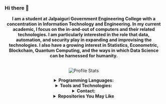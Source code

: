### Hi there 👋

<p align="center">
    <strong>I am a student at Jalpaiguri Government Engineering College with a concentration in Information Technology and Engineering. In my current academic, I focus on the in-and-out of computers and their related technologies. I am particularly interested in the role that data, automation, and security play in expanding and improvising the technologies. I also have a growing interest in Statistics, Econometric, Blockchain, Quantum Computing, and the ways in which Data Science can be harnessed for humanity. </strong><br><br></p>

<p align="center">
  <img src="https://github-readme-stats.vercel.app/api?username=yashsharma321&show_icons=true&hide_border=false&text_color=641e16&icon_color=145a32&bg_color=eaecee&title_color=ee0bf5" alt="Profile Stats"/><br>
</p>

<details align="center">
    <summary align="center"><strong>Programming Languages:</strong></summary>
     <table align="center">
         <tr align="center">
             <td  align = "center"><img src="https://i.ibb.co/Z243jtW/java.png" alt="java" border="0"><br>Java</td>
             <td  align = "center"><img src="https://i.ibb.co/8BvfsCp/kotlin.png" alt="kotlin" border="0"><br>Kotlin</td>
             <td  align = "center"><img src="https://i.ibb.co/sqwPMvX/python.png" alt="python" border="0"><br>Python</td>
             <td  align = "center"><img src="https://img.icons8.com/color/24/000000/c-programming.png"/><br>C</td>
             <td  align = "center"><img src="https://img.icons8.com/color/24/000000/c-plus-plus-logo.png"/><br>C++</td>
             <td  align = "center"><img src="https://i.ibb.co/gTdhjV3/matlab.png"/><br>Matlab</td>
             <td  align = "center"><img src="http://www.pngall.com/wp-content/uploads/2017/05/Copyright-Symbol-R-Free-Download-PNG.png" height=30 /><br>R</td>
         </tr>
         <tr align="center">
             <td  align = "center"><img src="https://img.icons8.com/color/24/000000/javascript.png"/><br>JavaScript</td>
             <td  align = "center"><img src="https://www.brandeps.com/logo-download/C/C-Sharp-logo-vector-01.svg" height=30 /><br>C#</td>
             <td  align = "center"><img src="https://img.icons8.com/fluent/24/000000/console.png"/><br>Shell</td>
             <td  align = "center"><img src="https://img.icons8.com/color/24/000000/html-5.png"/><br>HTML5</td>
             <td  align = "center"><img src="https://img.icons8.com/color/24/000000/css3.png"/><br>CSS3</td>
             <td  align = "center"><img src="https://upload.wikimedia.org/wikipedia/commons/9/98/Solidity_logo.svg" height=30 /><br>Solidity</td>
             <td  align = "center"><img src="https://img.icons8.com/ios-filled/24/000000/mysql-logo.png"/><br>SQL</td>
         </tr>
     </table>
        </details>
 <details align="center">
    <summary align="center"><strong>Tools and Technologies:</strong></summary>
     <table align="center">
         <tr align="center">
             <td  align = "center"><img src="https://img.icons8.com/fluent/24/000000/android-os.png"/>
             <br>Android SDK</td>
             <td  align = "center"><img src="https://img.icons8.com/color/24/000000/spring-logo.png"/> <br>Spring Boot</td>
             <td  align = "center"><img src="https://i.ibb.co/f2Svrpk/opencv.png" alt="opencv" border="0"><br>OpenCV</td>
             <td  align = "center"><img src="https://www.kubeflow.org/docs/images/logos/TensorFlow.png" alt="tf" border="0" height=30><br>Tensorflow</td>
             <td  align = "center"><img src="https://www.pngitem.com/pimgs/m/31-310639_pytorch-logo-png-transparent-png.png" alt="tf" border="0" height=30><br>PyTorch</td>
             <td align= "center"><img
             src="https://www.logolynx.com/images/logolynx/76/764610dcde2c67863662b6062d3f8e58.jpeg" alt="tf" border="0" height=30><br>Packet Tracer</td>
             <td  align = "center"><img src="https://img.icons8.com/color/24/000000/network-card.png"/><br>Network Programming</td>
         </tr>
         <tr align="center">
             <td  align = "center"><img src="https://www.kubeflow.org/docs/images/logos/Jupyter.png" alt="jupyter" border="0" height=30><br>Jupyter Notebook</td>
             <td  align = "center"><img src="https://img.icons8.com/ios-filled/24/000000/unity.png"/><br>Unity</td>
             <td  align = "center"><img src="https://img.icons8.com/color/24/000000/git.png"/><br>Git</td>
            <td  align = "center"><img src="https://img.icons8.com/ios-glyphs/24/000000/github.png"/><br>GitHub</td>
            <td  align = "center"><img src="https://img.icons8.com/fluent/24/000000/blockchain-new-logo.png"/><br>Blockchain</td>
            <td  align = "center"><img src="https://img.icons8.com/color/24/000000/amazon-web-services.png"/>
             <br>AWS</td>
            <td  align = "center"><img src="https://img.icons8.com/color/24/000000/google-cloud-platform.png"/>
            <br>GCP</td>
         </tr>
         <tr align="center">
             <td  align = "center"><img src="https://img.icons8.com/color/24/000000/firebase.png"/>
             <br>Firebase</td>
             <td  align = "center"><img src="https://cdn4.iconfinder.com/data/icons/logos-3/600/React.js_logo-512.png" height=30/>
             <br>React.js</td>
             <td  align = "center"><img src="https://img.icons8.com/ios-filled/24/000000/sandbox.png"/><br>Virtualization</td>
             <td  align = "center"><img src="https://img.icons8.com/fluent/24/000000/database.png"/>
             <br>Big Data</td>
             <td  align = "center"><img src="https://upload.wikimedia.org/wikipedia/commons/f/f3/Apache_Spark_logo.svg" width=80 height=30/><br>Apache Spark</td>
             <td  align = "center"><img src="https://upload.wikimedia.org/wikipedia/commons/0/05/Apache_kafka.svg" width=90 height=50/>
             <br>Apache Kafka</td>
             <td  align = "center"><img src="http://linkredglue.com/wp-content/uploads/Cassandra-300x201.png" width=80 height=30/><br>Apache Cassandra</td>
         </tr>
         <tr align="center">
             <td  align = "center"><img src="https://img.icons8.com/color/24/000000/docker.png"/><br>Docker</td>
             <td  align = "center"><img src="https://www.marksei.com/wp-content/uploads/2017/09/Kubernetes-Logo-720x210.png" alt="arcore" border="0" height=35><br>Kubernetes</td>
             <td  align = "center"><img src="https://helm.sh/img/helm.svg" height=30/><br>Helm</td>
             <td  align = "center"><img src="https://istio.io/latest/img/istio-whitelogo-bluebackground-unframed.svg" height=30/><br>Istio</td>
             <td  align = "center"><img src="https://res.cloudinary.com/canonical/image/fetch/f_auto,q_auto,fl_sanitize,w_60,h_60/https://dashboard.snapcraft.io/site_media/appmedia/2019/11/terraform.png" height=30/><br>Terraform</td>
            <td  align = "center"><img src="https://img.pngio.com/jenkins-docker-continuous-delivery-installation-software-jenkins-png-900_740.jpg" height=30/><br>Jenkin</td>
            <td  align = "center"><img src="https://assets.webiconspng.com/uploads/2017/09/Linux-PNG-Image-69465.png" height=30/><br>Linux</td> 
         </tr>
     </table>
        </details>
        
<details align="center">
    <summary align="center"><strong>Contact:</strong></summary>
     <table align="center">
         <tr align="center">
             <td  align = "center"><a href="mailto:sushil.kisu@gmail.com"><img src="https://img.icons8.com/color/24/000000/email-sign.png"/><br>Email</a></td>
             <td  align = "center"><a href="mailto:sushil.kumar.singh@gcettb.ac.in"><img src="https://img.icons8.com/ios-glyphs/24/000000/email-sign.png"/><br>College Email</a></td>
             <td  align = "center"><a href="https://www.linkedin.com/in/sushil-kisu7063/"><img src="https://img.icons8.com/color/24/000000/linkedin.png"/><br>LinkedIn</a>
             <td  align = "center"><a href="https://www.facebook.com/sushil.kis/"><img src="https://img.icons8.com/fluent/24/000000/facebook-new.png"/><br>Facebook</a></td>
             <td  align = "center"><a href="https://twitter.com/sushilkisu"><img src="https://img.icons8.com/fluent/24/000000/twitter.png"/><br>Twitter</a></td>
     </tr>
    </table>
</details>

<details>
    <summary align="center"><strong>Repositories You May Like</strong></summary></br>

<a href="https://github.com/OddExtension5/repo-search-app">
  <img align="left" src="https://github-readme-stats.vercel.app/api/pin/?username=oddextension5&repo=repo-search-app" />
</a>
<a href="https://github.com/OddExtension5/Analyzing-Baseball-Statistics">
  <img align="left" src="https://github-readme-stats.vercel.app/api/pin/?username=oddextension5&repo=Analyzing-Baseball-Statistics" />
</a>
    
</details>

<!--
**OddExtension5/OddExtension5** is a ✨ _special_ ✨ repository because its `README.md` (this file) appears on your GitHub profile.

Here are some ideas to get you started:

- 🔭 I’m currently working on ...
- 🌱 I’m currently learning ...
- 👯 I’m looking to collaborate on ...
- 🤔 I’m looking for help with ...
- 💬 Ask me about ...
- 📫 How to reach me: ...
- 😄 Pronouns: ...
- ⚡ Fun fact: ...

[![ReadMe Card](https://github-readme-stats.vercel.app/api/pin/?username=anuraghazra&repo=github-readme-stats)](https://github.com/anuraghazra/github-readme-stats)
-->
